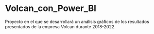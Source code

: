 # Volcan_con_Power_BI

Proyecto en el que se desarrollará un análisis gráficos de los resultados presentados de la empresa Volcan durante 2018-2022.
